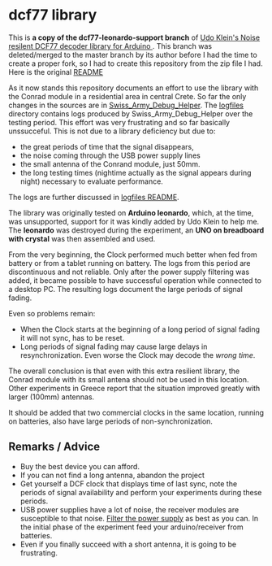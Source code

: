 # dcf77 library
This is **a copy of the dcf77-leonardo-support branch** of [Udo Klein's Noise resilent DCF77 decoder library for Arduino ](https://github.com/udoklein/dcf77). This branch was deleted/merged to the master branch by its author before I had the time to create a proper fork, so I had to create this repository from the zip file I had. Here is the original [README](https://github.com/nameoftherose/dcf77-leonardo_support/blob/master/README_original.md)

As it now stands this repository documents an effort to use the library with the Conrad module in a residential area in central Crete. So far the only changes in the sources are in [Swiss_Army_Debug_Helper](https://github.com/nameoftherose/dcf77-leonardo_support/tree/master/examples/Swiss_Army_Debug_Helper). The [logfiles](https://github.com/nameoftherose/dcf77-leonardo_support/tree/master/logfiles) directory contains logs produced by Swiss_Army_Debug_Helper over the testing period.
This effort was very frustrating and so far basically unssucceful. This is not due to a library deficiency but due to:
- the great periods of time that the signal disappears,
- the noise coming through the USB power supply lines  
- the small antenna of the Conrand module, just 50mm.
- the long testing times (nightime actually as the signal appears during night) necessary to evaluate performance. 

The logs are further discussed in [logfiles README](https://github.com/nameoftherose/dcf77-leonardo_support/blob/master/logfiles/README.md).

The library was originally tested on **Arduino leonardo**, which, at the time, was unsupported, support for it was kindly added by Udo Klein to help me. The **leonardo** was destroyed during the experiment, an **UNO on breadboard with crystal** was then assembled and used.

From the very beginning, the Clock performed much better when fed from battery or from a tablet  running on battery. The logs from this period are discontinuous and not reliable. Only after the power supply filtering was added, it became possible to have successful operation while connected to a desktop PC. The resulting logs document the large periods of signal fading.

Even so problems remain:
- When the Clock starts at the beginning of a long period of signal fading it will not sync, has to be reset.
- Long periods of signal fading may cause large delays in resynchronization. Even worse the Clock may decode the _wrong time_.

The overall conclusion is that even with this extra resilient library, the Conrad module with its small antena should not be used in this location. Other experiments in Greece report that the situation improved greatly with larger (100mm) antennas.

It should be added that two commercial clocks in the same location, running on batteries, also have large periods of non-synchronization. 
## Remarks / Advice
- Buy the best device you can afford.
- If you can not find a long antenna, abandon the project
- Get yourself a DCF clock that displays time of last sync, note the periods of signal availability and perform your experiments during these periods.
- USB power supplies have a lot of noise, the receiver modules are susceptible to that noise. [Filter the power supply](http://andybrown.me.uk/2015/07/24/usb-filtering/) as best as you can. In the initial phase of the experiment feed your arduino/receiver from batteries.
- Even if you finally succeed with a short antenna, it is going to be frustrating.
